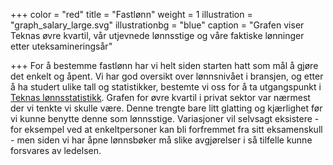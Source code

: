 +++
color = "red"
title = "Fastlønn"
weight = 1
illustration = "graph_salary_large.svg"
illustrationbg = "blue"
caption = "Grafen viser Teknas øvre kvartil, vår utjevnede lønnsstige og våre faktiske lønninger etter uteksamineringsår"

+++
For å bestemme fastlønn har vi helt siden starten hatt som mål å gjøre det enkelt og åpent. Vi har god oversikt over lønnsnivået i bransjen, og etter å ha studert ulike tall og statistikker, bestemte vi oss for å ta utgangspunkt i [Teknas lønnsstatistikk](https://www.tekna.no/lonn-og-arbeidsvilkar/lonnsstatistikk/). Grafen for øvre kvartil i privat sektor var nærmest der vi tenkte vi skulle være. Denne trengte bare litt glatting og kjærlighet før vi kunne benytte denne som lønnsstige. Variasjoner vil selvsagt eksistere - for eksempel ved at enkeltpersoner kan bli forfremmet fra sitt eksamenskull - men siden vi har åpne lønnsbøker må slike avgjørelser i så tilfelle kunne forsvares av ledelsen.
